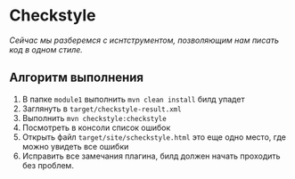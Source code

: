 # Checkstyle 
_Сейчас мы разберемся с иснтструментом, позволяющим нам писать код в одном стиле._

## Алгоритм выполнения

1.	В папке `module1` выполнить `mvn clean install` билд упадет
2.	Заглянуть в `target/checkstyle-result.xml` 
3.  Выполнить `mvn checkstyle:checkstyle` 
3.	Посмотреть в консоли список ошибок
4.	Открыть файл `target/site/scheckstyle.html` это еще одно место, где можно увидеть все ошибки
5.  Исправить все замечания плагина, билд должен начать проходить без проблем. 

